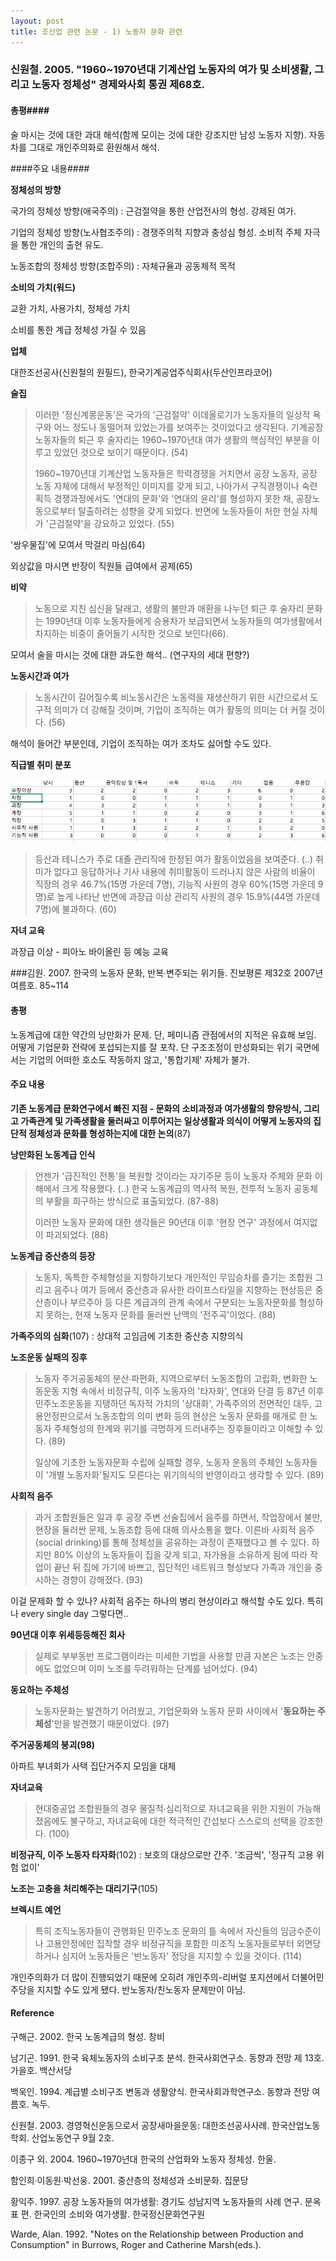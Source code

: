 ```yaml
---
layout: post
title: 조선업 관련 논문 - 1) 노동자 문화 관련
---
```


### 신원철. 2005. "1960~1970년대 기계산업 노동자의 여가 및 소비생활, 그리고 노동자 정체성"  경제와사회 통권 제68호. ###

#### 총평####

술 마시는 것에 대한 과대 해석(함께 모이는 것에 대한 강조지만 남성 노동자 지향). 자동차를 그대로 개인주의화로 환원해서 해석.

####주요 내용####

**정체성의 방향**

국가의 정체성 방향(애국주의) : 근검절약을 통한 산업전사의 형성. 강제된 여가.

기업의 정체성 방향(노사협조주의) : 경쟁주의적 지향과 충성심 형성. 소비적 주체 자극을 통한 개인의 출현 유도.

노동조합의 정체성 방향(조합주의) : 자체규율과 공동체적 목적

**소비의 가치(워드)**

교환 가치, 사용가치, 정체성 가치

소비를 통한 계급 정체성 가질 수 있음

**업체**

대한조선공사(신원철의 원필드), 한국기계공업주식회사(두산인프라코어)

**술집**

> 이러한 '정신계몽운동'은 국가의 '근검절약' 이데올로기가 노동자들의 일상적 욕구와 어느 정도나 동떨어져 있었는가를 보여주는 것이었다고 생각된다. 기계공장 노동자들의 퇴근 후 술자리는 1960~1970년대 여가 생활의 핵심적인 부분을 이루고 있었던 것으로 보이기 때문이다. (54)
>
> 1960~1970년대 기계산업 노동자들은 학력경쟁을 거치면서 공장 노동자, 공장 노동 자체에 대해서 부정적인 이미지를 갖게 되고, 나아가서 구직경쟁이나 숙련획득 경쟁과정에서도 '연대의 문화'와 '연대의 윤리'를 형성하지 못한 채, 공장노동으로부터 탈출하려는 성향을 갖게 되었다. 반면에 노동자들이 처한 현실 자체가 '근검절약'을 강요하고 있었다. (55)

'쌍우물집'에 모여서 막걸리 마심(64)

외상값을 마시면 반장이 직원들 급여에서 공제(65)

**비약**

> 노동으로 지친 심신을 달래고, 생활의 불만과 애환을 나누던 퇴근 후 술자리 문화는 1990년대 이후 노동자들에게 승용차가 보급되면서 노동자들의 여가생활에서 차지하는 비중이 줄어들기 시작한 것으로 보인다(66).

모여서 술을 마시는 것에 대한 과도한 해석.. (연구자의 세대 편향?)

**노동시간과 여가**

> 노동시간이 길어질수록 비노동시간은 노동력을 재생산하기 위한 시간으로서 도구적 의미가 더 강해질 것이며, 기업이 조직하는 여가 활동의 의미는 더 커질 것이다. (56)

해석이 들어간 부분인데, 기업이 조직하는 여가 조차도 싫어할 수도 있다.

**직급별 취미 분포**

![직급별 취미 분포](/images/chogong.png)

> 등산과 테니스가 주로 대졸 관리직에 한정된 여가 활동이었음을 보여준다. (..) 취미가 없다고 응답하거나 기사 내용에 취미활동이 드러나지 않은 사람의 비율이 직장의 경우 46.7%(15명 가운데 7명), 기능직 사원의 경우 60%(15명 가운데 9명)로 높게 나타난 반면에 과장급 이상 관리직 사원의 경우 15.9%(44명 가운데 7명)에 불과하다. (60)

**자녀 교육**

과장급 이상 - 피아노 바이올린 등 예능 교육



###김원. 2007. 한국의 노동자 문화, 반복∙변주되는 위기들. 진보평론 제32호 2007년 여름호. 85~114 

#### 총평 ####

노동계급에 대한 약간의 낭만화가 문제. 단, 페미니즘 관점에서의 지적은 유효해 보임. 어떻게 기업문화 전략에 포섭되는지를 잘 포착. 단 구조조정이 만성화되는 위기 국면에서는 기업의 어떠한 호소도 작동하지 않고, '통합기제' 자체가 불가.

#### 주요 내용 ####

**기존 노동계급 문화연구에서 빠진 지점 - 문화의 소비과정과 여가생활의 향유방식, 그리고 가족관계 및 가족생활을 둘러싸고 이루어지는 일상생활과 의식이 어떻게 노동자의 집단적 정체성과 문화를 형성하는지에 대한 논의**(87)

**낭만화된 노동계급 인식**

> 언젠가 '급진적인 전통'을 복원할 것이라는 자기주문 등이 노동자 주체와 문화 이해에서 크게 작용했다. (..) 한국 노동계급의 역사적 복원, 전투적 노동자 공동체의 부활을 희구하는 방식으로 표출되었다. (87-88)
>
> 이러한 노동자 문화에 대한 생각들은 90년대 이후 '현장 연구' 과정에서 여지없이 파괴되었다. (88)

**노동계급 중산층의 등장**

> 노동자, 독특한 주체형성을 지향하기보다 개인적인 무임승차를 즐기는 조합원 그리고 음주나 여가 등에서 중산층과 유사한 라이프스타일을 지향하는 현상등은 중산층이나 부르주아 등 다른 계급과의 관계 속에서 구분되는 노동자문화를 형성하지 못하는, 현재 노동자 문화를 둘러싼 난맥의 '전주곡'이었다. (88)

**가족주의의 심화**(107) : 상대적 고임금에 기초한 중산층 지향의식

**노조운동 실패의 징후**

> 노동자 주거공동체의 분산∙파편화, 지역으로부터 노동조합의 고립화, 변화한 노동운동 지형 속에서 비정규직, 이주 노동자의 '타자화', 연대와 단결 등 87년 이후 민주노조운동을 지탱하던 독자적 가치의 '상대화', 가족주의의 전면적인 대두, 고용안정판으로서 노동조합의 의미 변화 등의 현상은 노동자 문화를 매개로 한 노동자 주체형성의 한계와 위기를 극명하게 드러내주는 징후들이라고 이해할 수 있다. (89)
>
> 일상에 기초한 노동자문화 수립에 실패할 경우, 노동자 운동의 주체인 노동자들이 '개별 노동자화'될지도 모른다는 위기의식의 반영이라고 생각할 수 있다. (89)

**사회적 음주**

> 과거 조합원들은 일과 후 공장 주변 선술집에서 음주를 하면서, 작업장에서 불만, 현장을 둘러싼 문제, 노동조합 등에 대해 의사소통을 했다. 이른바 사회적 음주(social drinking)를 통해 정체성을 공유하는 과정이 존재했다고 볼 수 있다. 하지만 80% 이상의 노동자들이 집을 갖게 되고, 자가용을 소유하게 됨에 따라 작업이 끝난 뒤 집에 가기에 바쁘고, 집단적인 네트워크 형성보다 가족과 개인을 중시하는 경향이 강해졌다. (93)

이걸 문제화 할 수 있나? 사회적 음주는 하나의 병리 현상이라고 해석할 수도 있다. 특히나 every single day 그렇다면..

**90년대 이후 위세등등해진 회사**

> 실제로 부부동반 프로그램이라는 미세한 기법을 사용할 만큼 자본은 노조는 안중에도 없었으며 이미 노조를 두려워하는 단계를 넘어섰다. (94)

**동요하는 주체성**

> 노동자문화는 발견하기 어려웠고, 기업문화와 노동자 문화 사이에서 '**동요하는 주체성**'만을 발견했기 때문이었다. (97)

**주거공동체의 붕괴(98)**

아파트 부녀회가 사택 집단거주지 모임을 대체

**자녀교육**

> 현대중공업 조합원들의 경우 물질적∙심리적으로 자녀교육을 위한 지원이 가능해졌음에도 불구하고, 자녀교육에 대한 적극적인 간섭보다 스스로의 선택을 강조한다. (100)

**비정규직, 이주 노동자 타자화**(102) : 보호의 대상으로만 간주. '조금씩', '정규직 고용 위험 없이'

**노조는 고충을 처리해주는 대리기구**(105)

**브렉시트 예언**

> 특히 조직노동자들이 관행화된 민주노조 문화의 틀 속에서 자신들의 임금수준이나 고용안정에만 집착할 경우 비정규직을 포함한 미조직 노동자들로부터 외면당하거나 심지어 노동자들은 '반노동자' 정당을 지지할 수 있을 것이다. (114)

개인주의화가 더 많이 진행되었기 때문에 오히려 개인주의-리버럴 포지션에서 더불어민주당을 지지할 수도 있게 됐다. 반노동자/친노동자 문제만이 아님.

#### Reference ####

구해근. 2002. 한국 노동계급의 형성. 창비

남기곤. 1991. 한국 육체노동자의 소비구조 분석. 한국사회연구소. 동향과 전망 제 13호. 가을호. 백산서당

백욱인. 1994. 계급별 소비구조 변동과 생활양식. 한국사회과학연구소. 동향과 전망 여름호. 녹두.

신원철. 2003. 경영혁신운동으로서 공장새마을운동: 대한조선공사사례. 한국산업노동학회. 산업노동연구 9월 2호.

이종구 외. 2004. 1960~1970년대 한국의 산업화와 노동자 정체성. 한울.

함인희∙이동원∙박선웅. 2001. 중산층의 정체성과 소비문화. 집문당

황익주. 1997. 공장 노동자들의 여가생활: 경기도 성남지역 노동자들의 사례 연구. 문옥표 편. 한국인의 소비와 여가생활. 한국정신문화연구원

Warde, Alan. 1992. "Notes on the Relationship between Production and Consumption" in Burrows, Roger and Catherine Marsh(eds.).

